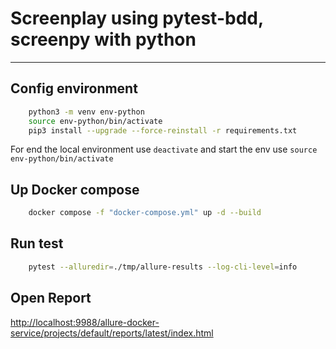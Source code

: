 # Screenplay using pytest-bdd, screenpy with python

---

## Config environment

```bash
    python3 -m venv env-python
    source env-python/bin/activate
    pip3 install --upgrade --force-reinstall -r requirements.txt
```

For end the local environment use `deactivate`
and start the env use `source env-python/bin/activate`

## Up Docker compose

```bash
    docker compose -f "docker-compose.yml" up -d --build 
```

## Run test

```bash
    pytest --alluredir=./tmp/allure-results --log-cli-level=info  
```

## Open Report

<http://localhost:9988/allure-docker-service/projects/default/reports/latest/index.html>
